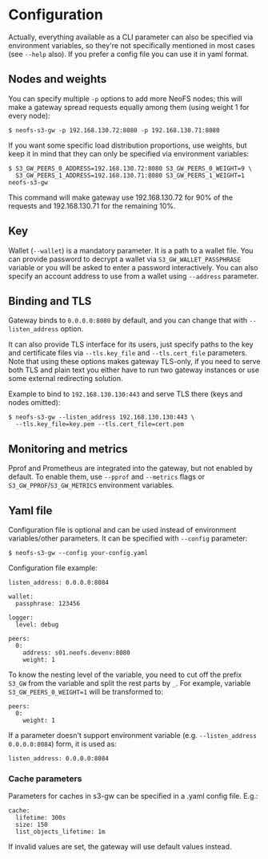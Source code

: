 # Configuration

Actually, everything available as a CLI parameter can also be specified via
environment variables, so they're not specifically mentioned in most cases
(see `--help` also). If you prefer a config file you can use it in yaml format.

## Nodes and weights

You can specify multiple `-p` options to add more NeoFS nodes; this will make
a gateway spread requests equally among them (using weight 1 for every node):

```
$ neofs-s3-gw -p 192.168.130.72:8080 -p 192.168.130.71:8080
```
If you want some specific load distribution proportions, use weights, but keep it in mind that they
can only be specified via environment variables:

```
$ S3_GW_PEERS_0_ADDRESS=192.168.130.72:8080 S3_GW_PEERS_0_WEIGHT=9 \
  S3_GW_PEERS_1_ADDRESS=192.168.130.71:8080 S3_GW_PEERS_1_WEIGHT=1 neofs-s3-gw
```
This command will make gateway use 192.168.130.72 for 90% of the requests and
192.168.130.71 for the remaining 10%.

## Key

Wallet (`--wallet`) is a mandatory parameter. It is a path to a wallet file. You can provide password to decrypt a wallet
via `S3_GW_WALLET_PASSPHRASE` variable or you will be asked to enter a password interactively. 
You can also specify an account address to use from a wallet using `--address` parameter.

## Binding and TLS

Gateway binds to `0.0.0.0:8080` by default, and you can change that with
`--listen_address` option.

It can also provide TLS interface for its users, just specify paths to the key and
certificate files via `--tls.key_file` and `--tls.cert_file` parameters. Note
that using these options makes gateway TLS-only, if you need to serve both TLS
and plain text you either have to run two gateway instances or use some
external redirecting solution.

Example to bind to `192.168.130.130:443` and serve TLS there (keys and nodes
omitted):

```
$ neofs-s3-gw --listen_address 192.168.130.130:443 \
  --tls.key_file=key.pem --tls.cert_file=cert.pem
```

## Monitoring and metrics

Pprof and Prometheus are integrated into the gateway, but not enabled by
default. To enable them, use `--pprof` and `--metrics` flags or
`S3_GW_PPROF`/`S3_GW_METRICS` environment variables.

## Yaml file
Configuration file is optional and can be used instead of environment variables/other parameters. 
It can be specified with `--config` parameter:
```
$ neofs-s3-gw --config your-config.yaml
```

Configuration file example:
```
listen_address: 0.0.0.0:8084

wallet:
  passphrase: 123456

logger:
  level: debug

peers:
  0:
    address: s01.neofs.devenv:8080
    weight: 1
```

To know the nesting level of the variable, you need to cut off the prefix `S3_GW` from the variable and split the rest parts by `_`.
For example, variable `S3_GW_PEERS_0_WEIGHT=1` will be transformed to:
```
peers:
  0:
    weight: 1
```

If a parameter doesn't support environment variable (e.g. `--listen_address 0.0.0.0:8084`) form, it is used as:
```
listen_address: 0.0.0.0:8084
```

### Cache parameters

Parameters for caches in s3-gw can be specified in a .yaml config file. E.g.:
```
cache:
  lifetime: 300s
  size: 150
  list_objects_lifetime: 1m
```
If invalid values are set, the gateway will use default values instead.
